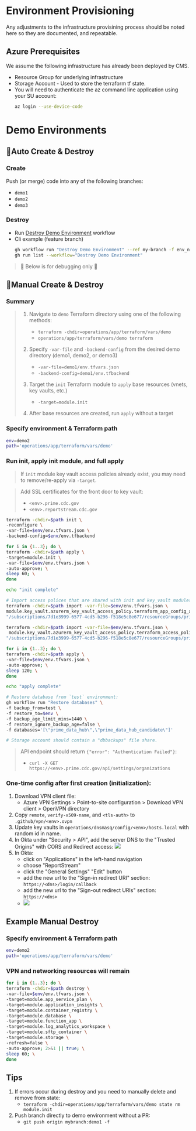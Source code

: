 # Environment Provisioning
Any adjustments to the infrastructure provisining process should be noted here so they are documented, and repeatable.

## Azure Prerequisites
We assume the following infrastructure has already been deployed by CMS. 
 - Resource Group for underlying infrastructure
 - Storage Account - Used to store the terraform tf state.
 - You will need to authenticate the az command line application using your SU account:
   ```sh
   az login --use-device-code
   ```

# Demo Environments

## 🚀Auto Create & Destroy

### Create

Push (or merge) code into any of the following branches:
  * `demo1`
  * `demo2`
  * `demo3`

### Destroy

  * Run [Destroy Demo Environment](../../.github/workflows/destroy_demo_environment.yml) workflow
   * Cli example (feature branch)
      ```bash
      gh workflow run "Destroy Demo Environment" --ref my-branch -f env_name=demo1
      gh run list --workflow="Destroy Demo Environment"
      ```

> 🚧 Below is for debugging only 🚧

## 🔧Manual Create & Destroy

### Summary
> 1. Navigate to `demo` Terraform directory using one of the following methods:
>    * `terraform -chdir=operations/app/terraform/vars/demo`
>    * `operations/app/terraform/vars/demo terraform`
> 
> 2. Specify `-var-file` and `-backend-config` from the desired demo directory (demo1, demo2, or demo3)
>    * `-var-file=demo1/env.tfvars.json`
>    * `-backend-config=demo1/env.tfbackend`
> 
> 3. Target the `init` Terraform module to `apply` base resources (vnets, key vaults, etc.)
>    * `-target=module.init`
> 
> 4. After base resources are created, run `apply` without a target

### Specify environment & Terraform path
```bash
env=demo2
path='operations/app/terraform/vars/demo'
```

### Run init, apply init module, and full apply
> If `init` module key vault access policies already exist, you may need to remove/re-apply via `-target`.

> Add SSL certificates for the front door to key vault:
> * `<env>.prime.cdc.gov`
> * `<env>.reportstream.cdc.gov`

```bash
terraform -chdir=$path init \
-reconfigure \
-var-file=$env/env.tfvars.json \
-backend-config=$env/env.tfbackend

for i in {1..3}; do \
terraform -chdir=$path apply \
-target=module.init \
-var-file=$env/env.tfvars.json \
-auto-approve; \
sleep 60; \
done

echo "init complete"

# Import access polices that are shared with init and key_vault modules
terraform -chdir=$path import -var-file=$env/env.tfvars.json \
module.key_vault.azurerm_key_vault_access_policy.terraform_app_config_access_policy[0] \
"/subscriptions/7d1e3999-6577-4cd5-b296-f518e5c8e677/resourceGroups/prime-data-hub-$env/providers/Microsoft.KeyVault/vaults/pdh$env-appconfigmt8/objectId/4d81288c-27a3-4df8-b776-c9da8e688bc7"

terraform -chdir=$path import -var-file=$env/env.tfvars.json \
 module.key_vault.azurerm_key_vault_access_policy.terraform_access_policy[0] \
"/subscriptions/7d1e3999-6577-4cd5-b296-f518e5c8e677/resourceGroups/prime-data-hub-$env/providers/Microsoft.KeyVault/vaults/pdh$env-keyvaultmt8/objectId/4d81288c-27a3-4df8-b776-c9da8e688bc7"

for i in {1..3}; do \
terraform -chdir=$path apply \
-var-file=$env/env.tfvars.json \
-auto-approve; \
sleep 120; \
done

echo "apply complete"

# Restore database from `test` environment:
gh workflow run "Restore databases" \
-f backup_from=test \
-f restore_to=$env \
-f backup_age_limit_mins=1440 \
-f restore_ignore_backup_age=false \
-f databases='[\"prime_data_hub\",\"prime_data_hub_candidate\"]'

# Storage account should contain a "dbbackups" file share.
```

> API endpoint should return `{"error": "Authentication Failed"}`:
> * `curl -X GET https://<env>.prime.cdc.gov/api/settings/organizations`

### One-time config after first creation (initialization):
 1. Download VPN client file:
    * Azure VPN Settings > Point-to-site configuration > Download VPN client > OpenVPN directory
 2. Copy `remote`, `verify-x509-name`, and `<tls-auth>` to `.github/vpn/<env>.ovpn`
 3. Update key vaults in `operations/dnsmasq/config/<env>/hosts.local` with random id in name.
 4. In Okta under "Security > API", add the server DNS to the "Trusted Origins" with CORS and Redirect access:
      ![](assets/trusted_origins.png)
 5. In Okta:
      * click on "Applications" in the left-hand navigation
      * choose "ReportStream"
      * click the "General Settings" "Edit" button
      * add the new url to the "Sign-in redirect URI" section: `https://<dns>/login/callback`
      * add the new url to the "Sign-out redirect URIs" section: `https://<dns>`
      * ![](assets/redirect_urls.png)

## Example Manual Destroy

### Specify environment & Terraform path
```bash
env=demo2
path='operations/app/terraform/vars/demo'
```

### VPN and networking resources will remain
```bash
for i in {1..3}; do \
terraform -chdir=$path destroy \
-var-file=$env/env.tfvars.json \
-target=module.app_service_plan \
-target=module.application_insights \
-target=module.container_registry \
-target=module.database \
-target=module.function_app \
-target=module.log_analytics_workspace \
-target=module.sftp_container \
-target=module.storage \
-refresh=false \
-auto-approve; 2>&1 || true; \
sleep 60; \
done

```

## Tips
 1. If errors occur during destroy and you need to manually delete and remove from state:
    * `terraform -chdir=operations/app/terraform/vars/demo state rm module.init`
 2. Push branch directly to demo environment without a PR:
    *  `git push origin mybranch:demo1 -f`
